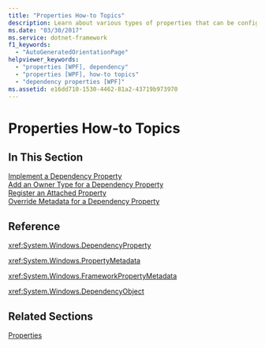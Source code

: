 ```yaml
---
title: "Properties How-to Topics"
description: Learn about various types of properties that can be configured in Windows Presentation Foundation (WPF) in this list of properties how-to topics.
ms.date: "03/30/2017"
ms.service: dotnet-framework
f1_keywords: 
  - "AutoGeneratedOrientationPage"
helpviewer_keywords: 
  - "properties [WPF], dependency"
  - "properties [WPF], how-to topics"
  - "dependency properties [WPF]"
ms.assetid: e16dd710-1530-4462-81a2-43719b973970
---
```

# Properties How-to Topics

## In This Section  

 [Implement a Dependency Property](/dotnet/desktop/wpf/properties/how-to-implement-a-dependency-property)  
 [Add an Owner Type for a Dependency Property](how-to-add-an-owner-type-for-a-dependency-property.md)  
 [Register an Attached Property](/dotnet/desktop/wpf/properties/how-to-register-an-attached-property)  
 [Override Metadata for a Dependency Property](/dotnet/desktop/wpf/properties/how-to-override-metadata-for-a-dependency-property)  
  
## Reference  

 <xref:System.Windows.DependencyProperty>  
  
 <xref:System.Windows.PropertyMetadata>  
  
 <xref:System.Windows.FrameworkPropertyMetadata>  
  
 <xref:System.Windows.DependencyObject>  
  
## Related Sections  

 [Properties](properties-wpf.md)
